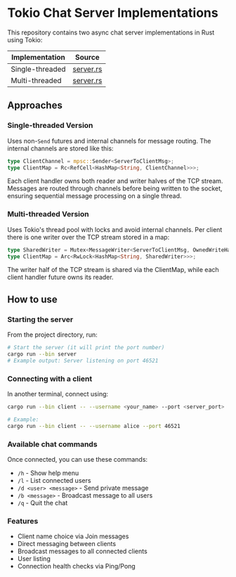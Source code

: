 # Tokio Chat Server Implementations

This repository contains two async chat server implementations in Rust using Tokio:

| Implementation  | Source |
|---------------|---------|
| Single-threaded | [server.rs](tokio-talk-st/src/server.rs) |
| Multi-threaded | [server.rs](tokio-talk-mt/src/server.rs) |

## Approaches

### Single-threaded Version
Uses non-`Send` futures and internal channels for message routing.
The internal channels are stored like this:
```rust
type ClientChannel = mpsc::Sender<ServerToClientMsg>;
type ClientMap = Rc<RefCell<HashMap<String, ClientChannel>>>;
```
Each client handler owns both reader and writer halves of the TCP stream. Messages are routed through 
channels before being written to the socket, ensuring sequential message processing on a single thread.

### Multi-threaded Version
Uses Tokio's thread pool with locks and avoid internal channels.
Per client there is one writer over the TCP stream stored in a map:
```rust
type SharedWriter = Mutex<MessageWriter<ServerToClientMsg, OwnedWriteHalf>>;
type ClientMap = Arc<RwLock<HashMap<String, SharedWriter>>>;
```
The writer half of the TCP stream is shared via the ClientMap, while each client handler future owns its reader. 


## How to use

### Starting the server
From the project directory, run:
```bash
# Start the server (it will print the port number)
cargo run --bin server
# Example output: Server listening on port 46521
```

### Connecting with a client
In another terminal, connect using:
```bash
cargo run --bin client -- --username <your_name> --port <server_port>

# Example:
cargo run --bin client -- --username alice --port 46521
```

### Available chat commands
Once connected, you can use these commands:
- `/h` - Show help menu
- `/l` - List connected users
- `/d <user> <message>` - Send private message
- `/b <message>` - Broadcast message to all users
- `/q` - Quit the chat

### Features
- Client name choice via Join messages
- Direct messaging between clients
- Broadcast messages to all connected clients
- User listing
- Connection health checks via Ping/Pong